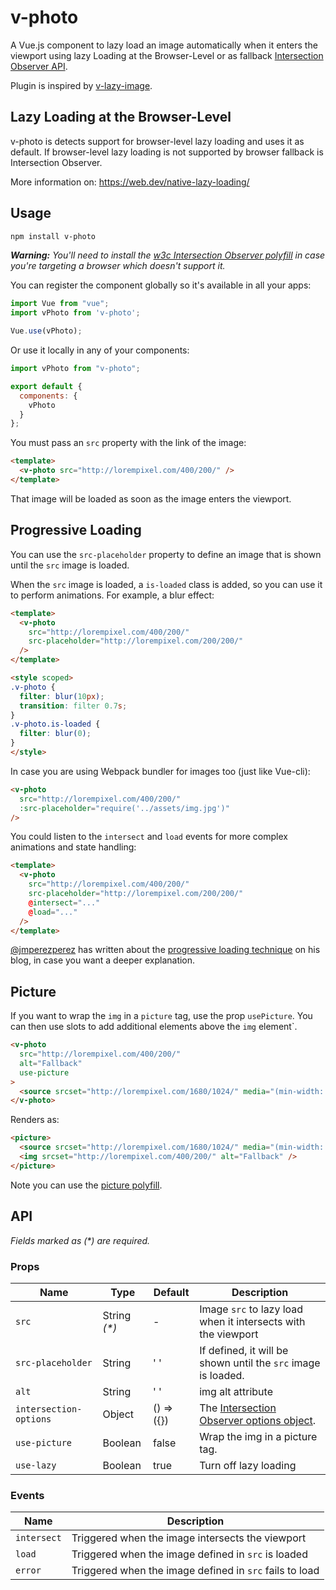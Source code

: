 # v-photo

A Vue.js component to lazy load an image automatically when it enters the viewport using lazy Loading at the Browser-Level or as fallback [Intersection Observer API](https://developer.mozilla.org/docs/Web/API/Intersection_Observer_API).

Plugin is inspired by [v-lazy-image](https://github.com/alexjoverm/v-lazy-image).

## Lazy Loading at the Browser-Level

v-photo is detects support for browser-level lazy loading and uses it as default. If browser-level lazy loading is not supported by browser fallback is Intersection Observer.

More information on: https://web.dev/native-lazy-loading/

## Usage

```bash
npm install v-photo
```

_**Warning:** You'll need to install the [w3c Intersection Observer polyfill](https://github.com/w3c/IntersectionObserver/tree/master/polyfill) in case you're targeting a browser which doesn't support it._

You can register the component globally so it's available in all your apps:

```js
import Vue from "vue";
import vPhoto from 'v-photo';

Vue.use(vPhoto);
```

Or use it locally in any of your components:

```js
import vPhoto from "v-photo";

export default {
  components: {
    vPhoto
  }
};
```

You must pass an `src` property with the link of the image:

```html
<template>
  <v-photo src="http://lorempixel.com/400/200/" />
</template>
```

That image will be loaded as soon as the image enters the viewport.

## Progressive Loading

You can use the `src-placeholder` property to define an image that is shown until the `src` image is loaded.

When the `src` image is loaded, a `is-loaded` class is added, so you can use it to perform animations. For example, a blur effect:

```html
<template>
  <v-photo
    src="http://lorempixel.com/400/200/"
    src-placeholder="http://lorempixel.com/200/200/"
  />
</template>

<style scoped>
.v-photo {
  filter: blur(10px);
  transition: filter 0.7s;
}
.v-photo.is-loaded {
  filter: blur(0);
}
</style>
```

In case you are using Webpack bundler for images too (just like Vue-cli):
```html
<v-photo
  src="http://lorempixel.com/400/200/"
  :src-placeholder="require('../assets/img.jpg')"
/>
```

You could listen to the `intersect` and `load` events for more complex animations and state handling:

```html
<template>
  <v-photo
    src="http://lorempixel.com/400/200/"
    src-placeholder="http://lorempixel.com/200/200/"
    @intersect="..."
    @load="..."
  />
</template>
```

[@jmperezperez](https://twitter.com/jmperezperez) has written about the [progressive loading technique](https://jmperezperez.com/more-progressive-image-loading/) on his blog, in case you want a deeper explanation.

## Picture

If you want to wrap the `img` in a `picture` tag, use the prop `usePicture`. You can then use slots to add additional elements above the `img` element`.

```html
<v-photo
  src="http://lorempixel.com/400/200/"
  alt="Fallback"
  use-picture
>
  <source srcset="http://lorempixel.com/1680/1024/" media="(min-width: 1024px)" />
</v-photo>

```

Renders as:

```html
<picture>
  <source srcset="http://lorempixel.com/1680/1024/" media="(min-width: 1024px)" />
  <img srcset="http://lorempixel.com/400/200/" alt="Fallback" />
</picture>
```

Note you can use the [picture polyfill](https://github.com/scottjehl/picturefill).

## API

_Fields marked as (\*) are required._

### Props

| Name                   | Type          | Default       | Description                                                                                                                                               |
| ---------------------- | ------------- | ------------- | --------------------------------------------------------------------------------------------------------------------------------------------------------- |
| `src`                  | String _(\*)_ |       -       | Image `src` to lazy load when it intersects with the viewport                                                                                             |
| `src-placeholder`      | String        | ' '           | If defined, it will be shown until the `src` image is loaded.  |
| `alt`          | String       | ' '         | img alt attribute |
| `intersection-options` | Object        | () => ({})    | The [Intersection Observer options object](https://developer.mozilla.org/en-US/docs/Web/API/Intersection_Observer_API#Creating_an_intersection_observer). |
| `use-picture`          | Boolean       | false         | Wrap the img in a picture tag. |
| `use-lazy`          | Boolean       | true         | Turn off lazy loading |

### Events

| Name        | Description                                              |
| ----------- | -------------------------------------------------------- |
| `intersect` | Triggered when the image intersects the viewport         |
| `load`      | Triggered when the image defined in `src` is loaded |
| `error`     | Triggered when the image defined in `src` fails to load |
